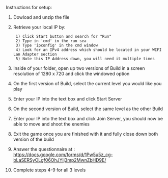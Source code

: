 Instructions for setup:

1) Dowload and unzip the file

2) Retrieve your local IP by: 

		1) Click Start button and search for "Run"
		2) Type in 'cmd' in the run sea
		3) Type 'ipconfig' in the cmd window
		4) Look for an IPv4 address which should be located in your WIFI Lan Adapter section
		5) Note this IP Address down, you will need it multiple times
							  
3) Inside of your folder, open up two versions of Build in a screen resolution of 1280 x 720 and click the windowed option

4) On the first version of Build, select the current level you would like you play

5) Enter your IP into the text box and click Start Server	

6) On the second version of Build, select the same level as the other Build

7) Enter your IP into the text box and click Join Server, you should now be able to move and shoot the enemies

8) Exit the game once you are finished with it and fully close down both version of the build 

9) Answer the questionnaire at : https://docs.google.com/forms/d/1Pw5u5z_cg-bLaSERSyOLgf06OhJYlj3mp2MwnZbHD9E/ 				  

10) Complete steps 4-9 for all 3 levels 
